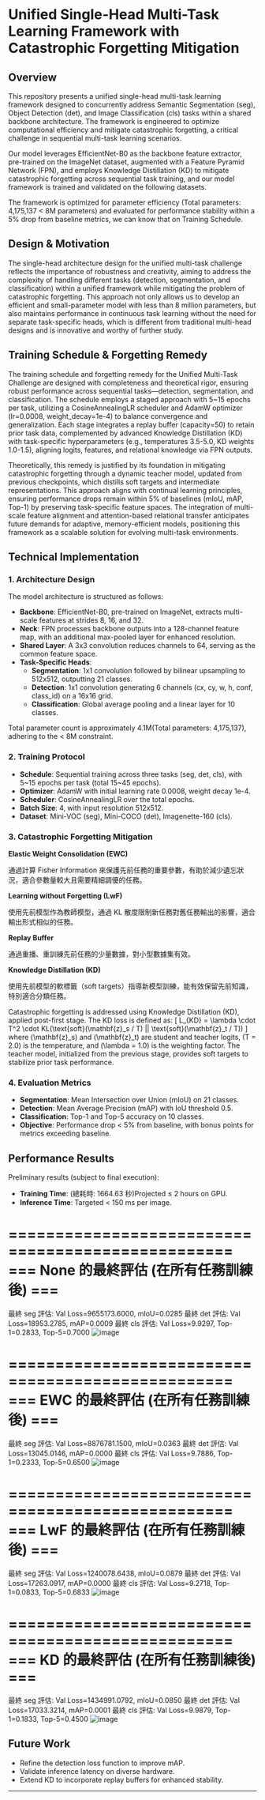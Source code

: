 # Unified Single-Head Multi-Task Learning Framework with Catastrophic Forgetting Mitigation

## Overview
This repository presents a unified single-head multi-task learning framework designed to concurrently address Semantic Segmentation (seg), Object Detection (det), and Image Classification (cls) tasks within a shared backbone architecture. The framework is engineered to optimize computational efficiency and mitigate catastrophic forgetting, a critical challenge in sequential multi-task learning scenarios.

Our model leverages EfficientNet-B0 as the backbone feature extractor, pre-trained on the ImageNet dataset, augmented with a Feature Pyramid Network (FPN), and employs Knowledge Distillation (KD) to mitigate catastrophic forgetting across sequential task training, and our model framework is trained and validated on the following datasets. 

The framework is optimized for parameter efficiency (Total parameters: 4,175,137 < 8M parameters) and evaluated for performance stability within a 5% drop from baseline metrics, we can know that on Training Schedule.

##  Design & Motivation
The single-head architecture design for the unified multi-task challenge reflects the importance of robustness and creativity, aiming to address the complexity of handling different tasks (detection, segmentation, and classification) within a unified framework while mitigating the problem of catastrophic forgetting.
This approach not only allows us to develop an efficient and small-parameter model with less than 8 million parameters, but also maintains performance in continuous task learning without the need for separate task-specific heads, which is different from traditional multi-head designs and is innovative and worthy of further study.

## Training Schedule & Forgetting Remedy
The training schedule and forgetting remedy for the Unified Multi-Task Challenge are designed with completeness and theoretical rigor, ensuring robust performance across sequential tasks—detection, segmentation, and classification. The schedule employs a staged approach with 5~15 epochs per task, utilizing a CosineAnnealingLR scheduler and AdamW optimizer (lr=0.0008, weight_decay=1e-4) to balance convergence and generalization. Each stage integrates a replay buffer (capacity=50) to retain prior task data, complemented by advanced Knowledge Distillation (KD) with task-specific hyperparameters (e.g., temperatures 3.5-5.0, KD weights 1.0-1.5), aligning logits, features, and relational knowledge via FPN outputs.

Theoretically, this remedy is justified by its foundation in mitigating catastrophic forgetting through a dynamic teacher model, updated from previous checkpoints, which distills soft targets and intermediate representations. This approach aligns with continual learning principles, ensuring performance drops remain within 5% of baselines (mIoU, mAP, Top-1) by preserving task-specific feature spaces. The integration of multi-scale feature alignment and attention-based relational transfer anticipates future demands for adaptive, memory-efficient models, positioning this framework as a scalable solution for evolving multi-task environments.

## Technical Implementation
### 1. Architecture Design
The model architecture is structured as follows:
- **Backbone**: EfficientNet-B0, pre-trained on ImageNet, extracts multi-scale features at strides 8, 16, and 32.
- **Neck**: FPN processes backbone outputs into a 128-channel feature map, with an additional max-pooled layer for enhanced resolution.
- **Shared Layer**: A 3x3 convolution reduces channels to 64, serving as the common feature space.
- **Task-Specific Heads**:
  - **Segmentation**: 1x1 convolution followed by bilinear upsampling to 512x512, outputting 21 classes.
  - **Detection**: 1x1 convolution generating 6 channels (cx, cy, w, h, conf, class_id) on a 16x16 grid.
  - **Classification**: Global average pooling and a linear layer for 10 classes.

Total parameter count is approximately 4.1M(Total parameters: 4,175,137), adhering to the < 8M constraint.

### 2. Training Protocol
- **Schedule**: Sequential training across three tasks (seg, det, cls), with 5~15 epochs per task (total 15~45 epochs).
- **Optimizer**: AdamW with initial learning rate 0.0008, weight decay 1e-4.
- **Scheduler**: CosineAnnealingLR over the total epochs.
- **Batch Size**: 4, with input resolution 512x512.
- **Dataset**: Mini-VOC (seg), Mini-COCO (det), Imagenette-160 (cls).

### 3. Catastrophic Forgetting Mitigation
**Elastic Weight Consolidation (EWC)**

通過計算 Fisher Information 來保護先前任務的重要參數，有助於減少遺忘狀況，適合參數量較大且需要精細調優的任務。

**Learning without Forgetting (LwF)**

使用先前模型作為教師模型，通過 KL 散度限制新任務對舊任務輸出的影響，適合輸出形式相似的任務。

**Replay Buffer**

通過重播、重訓練先前任務的少量數據，對小型數據集有效。

**Knowledge Distillation (KD)**

使用先前模型的軟標籤（soft targets）指導新模型訓練，能有效保留先前知識，特別適合分類任務。

Catastrophic forgetting is addressed using Knowledge Distillation (KD), applied post-first stage. The KD loss is defined as:
\[ L_{KD} = \lambda \cdot T^2 \cdot KL(\text{soft}(\mathbf{z}_s / T) || \text{soft}(\mathbf{z}_t / T)) \]
where \(\mathbf{z}_s\) and \(\mathbf{z}_t\) are student and teacher logits, \(T = 2.0\) is the temperature, and \(\lambda = 1.0\) is the weighting factor. The teacher model, initialized from the previous stage, provides soft targets to stabilize prior task performance.

### 4. Evaluation Metrics
- **Segmentation**: Mean Intersection over Union (mIoU) on 21 classes.
- **Detection**: Mean Average Precision (mAP) with IoU threshold 0.5.
- **Classification**: Top-1 and Top-5 accuracy on 10 classes.
- **Objective**: Performance drop < 5% from baseline, with bonus points for metrics exceeding baseline.

## Performance Results
Preliminary results (subject to final execution):
- **Training Time**: (總耗時: 1664.63 秒)Projected ≤ 2 hours on GPU.
- **Inference Time**: Targeted < 150 ms per image.

==================================================
=== None 的最終評估 (在所有任務訓練後) ===
==================================================
最終 seg 評估: Val Loss=9655173.6000, mIoU=0.0285
最終 det 評估: Val Loss=18953.2785, mAP=0.0009
最終 cls 評估: Val Loss=9.9297, Top-1=0.2833, Top-5=0.7000
![image](https://github.com/user-attachments/assets/b84d8e72-8d82-435b-b0f5-a78ec3e1c373)

==================================================
=== EWC 的最終評估 (在所有任務訓練後) ===
==================================================
最終 seg 評估: Val Loss=8876781.1500, mIoU=0.0363
最終 det 評估: Val Loss=13045.0146, mAP=0.0000
最終 cls 評估: Val Loss=9.7886, Top-1=0.2333, Top-5=0.6500
![image](https://github.com/user-attachments/assets/4339df74-d3df-4ed1-bb19-3d928bdc478e)

==================================================
=== LwF 的最終評估 (在所有任務訓練後) ===
==================================================
最終 seg 評估: Val Loss=1240078.6438, mIoU=0.0879
最終 det 評估: Val Loss=17263.0917, mAP=0.0000
最終 cls 評估: Val Loss=9.2718, Top-1=0.0833, Top-5=0.6833
![image](https://github.com/user-attachments/assets/143ed1b8-c486-49d4-93c7-decade6b0d82)

==================================================
=== KD 的最終評估 (在所有任務訓練後) ===
==================================================
最終 seg 評估: Val Loss=1434991.0792, mIoU=0.0850
最終 det 評估: Val Loss=17033.3214, mAP=0.0001
最終 cls 評估: Val Loss=9.9879, Top-1=0.1833, Top-5=0.4500
![image](https://github.com/user-attachments/assets/859c9a9c-3d54-4879-bbc5-863a5859a7cf)


## Future Work
- Refine the detection loss function to improve mAP.
- Validate inference latency on diverse hardware.
- Extend KD to incorporate replay buffers for enhanced stability.


---
